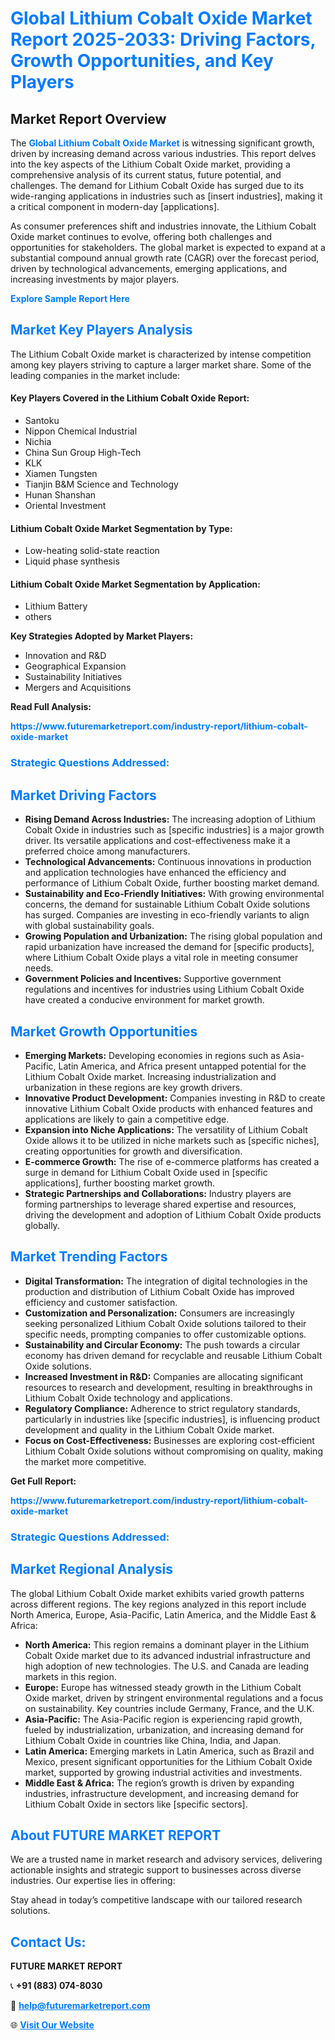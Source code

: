 <h1 style="color: #007BFF;">Global Lithium Cobalt Oxide Market Report 2025-2033: Driving Factors, Growth Opportunities, and Key Players</h1>

<section id="overview">
<h2>Market Report Overview</h2>
<p>The <a href="https://www.futuremarketreport.com/industry-report/lithium-cobalt-oxide-market" style="color: #007BFF; text-decoration: none;"><strong>Global Lithium Cobalt Oxide Market</strong></a> is witnessing significant growth, driven by increasing demand across various industries. This report delves into the key aspects of the Lithium Cobalt Oxide market, providing a comprehensive analysis of its current status, future potential, and challenges. The demand for Lithium Cobalt Oxide has surged due to its wide-ranging applications in industries such as [insert industries], making it a critical component in modern-day [applications].</p>
<p>As consumer preferences shift and industries innovate, the Lithium Cobalt Oxide market continues to evolve, offering both challenges and opportunities for stakeholders. The global market is expected to expand at a substantial compound annual growth rate (CAGR) over the forecast period, driven by technological advancements, emerging applications, and increasing investments by major players.</p>
</section>

<section id="overview">
<p><a href="https://www.futuremarketreport.com/request-sample/reportId=46881" style="color: #007BFF; text-decoration: none;"><strong>Explore Sample Report Here</strong></a></p>
</section>

<section id="key-players">
<h2 style="color: #007BFF;">Market Key Players Analysis</h2>
<p>The Lithium Cobalt Oxide market is characterized by intense competition among key players striving to capture a larger market share. Some of the leading companies in the market include:</p>
<h4>Key Players Covered in the Lithium Cobalt Oxide Report:</h4>
<ul><li>Santoku</li><li>Nippon Chemical Industrial</li><li>Nichia</li><li>China Sun Group High-Tech</li><li>KLK</li><li>Xiamen Tungsten</li><li>Tianjin B&amp;M Science and Technology</li><li>Hunan Shanshan</li><li>Oriental Investment</li></ul>
<h4>Lithium Cobalt Oxide Market Segmentation by Type:</h4>
<ul><li>Low-heating solid-state reaction</li><li>Liquid phase synthesis</li></ul>

<h4>Lithium Cobalt Oxide Market Segmentation by Application:</h4>
<ul><li>Lithium Battery</li><li>others</li></ul>
<p><strong>Key Strategies Adopted by Market Players:</strong></p>
<ul>
<li>Innovation and R&D</li>
<li>Geographical Expansion</li>
<li>Sustainability Initiatives</li>
<li>Mergers and Acquisitions</li>
</ul>
</section>

<section>
<p><strong>Read Full Analysis: </strong></p><a href="https://www.futuremarketreport.com/industry-report/lithium-cobalt-oxide-market" style="color: #007BFF; text-decoration: none;"><strong>https://www.futuremarketreport.com/industry-report/lithium-cobalt-oxide-market</strong></a>
<h3 style="color: #007BFF;">Strategic Questions Addressed:</h3>
</section>

<section id="driving-factors">
<h2 style="color: #007BFF;">Market Driving Factors</h2>
<ul>
<li><strong>Rising Demand Across Industries:</strong> The increasing adoption of Lithium Cobalt Oxide in industries such as [specific industries] is a major growth driver. Its versatile applications and cost-effectiveness make it a preferred choice among manufacturers.</li>
<li><strong>Technological Advancements:</strong> Continuous innovations in production and application technologies have enhanced the efficiency and performance of Lithium Cobalt Oxide, further boosting market demand.</li>
<li><strong>Sustainability and Eco-Friendly Initiatives:</strong> With growing environmental concerns, the demand for sustainable Lithium Cobalt Oxide solutions has surged. Companies are investing in eco-friendly variants to align with global sustainability goals.</li>
<li><strong>Growing Population and Urbanization:</strong> The rising global population and rapid urbanization have increased the demand for [specific products], where Lithium Cobalt Oxide plays a vital role in meeting consumer needs.</li>
<li><strong>Government Policies and Incentives:</strong> Supportive government regulations and incentives for industries using Lithium Cobalt Oxide have created a conducive environment for market growth.</li>
</ul>
</section>

<section id="growth-opportunities">
<h2 style="color: #007BFF;">Market Growth Opportunities</h2>
<ul>
<li><strong>Emerging Markets:</strong> Developing economies in regions such as Asia-Pacific, Latin America, and Africa present untapped potential for the Lithium Cobalt Oxide market. Increasing industrialization and urbanization in these regions are key growth drivers.</li>
<li><strong>Innovative Product Development:</strong> Companies investing in R&D to create innovative Lithium Cobalt Oxide products with enhanced features and applications are likely to gain a competitive edge.</li>
<li><strong>Expansion into Niche Applications:</strong> The versatility of Lithium Cobalt Oxide allows it to be utilized in niche markets such as [specific niches], creating opportunities for growth and diversification.</li>
<li><strong>E-commerce Growth:</strong> The rise of e-commerce platforms has created a surge in demand for Lithium Cobalt Oxide used in [specific applications], further boosting market growth.</li>
<li><strong>Strategic Partnerships and Collaborations:</strong> Industry players are forming partnerships to leverage shared expertise and resources, driving the development and adoption of Lithium Cobalt Oxide products globally.</li>
</ul>
</section>

<section id="trending-factors">
<h2 style="color: #007BFF;">Market Trending Factors</h2>
<ul>
<li><strong>Digital Transformation:</strong> The integration of digital technologies in the production and distribution of Lithium Cobalt Oxide has improved efficiency and customer satisfaction.</li>
<li><strong>Customization and Personalization:</strong> Consumers are increasingly seeking personalized Lithium Cobalt Oxide solutions tailored to their specific needs, prompting companies to offer customizable options.</li>
<li><strong>Sustainability and Circular Economy:</strong> The push towards a circular economy has driven demand for recyclable and reusable Lithium Cobalt Oxide solutions.</li>
<li><strong>Increased Investment in R&D:</strong> Companies are allocating significant resources to research and development, resulting in breakthroughs in Lithium Cobalt Oxide technology and applications.</li>
<li><strong>Regulatory Compliance:</strong> Adherence to strict regulatory standards, particularly in industries like [specific industries], is influencing product development and quality in the Lithium Cobalt Oxide market.</li>
<li><strong>Focus on Cost-Effectiveness:</strong> Businesses are exploring cost-efficient Lithium Cobalt Oxide solutions without compromising on quality, making the market more competitive.</li>
</ul>
</section>

<section>
<p><strong>Get Full Report: </strong></p><a href="https://www.futuremarketreport.com/industry-report/lithium-cobalt-oxide-market" style="color: #007BFF; text-decoration: none;"><strong>https://www.futuremarketreport.com/industry-report/lithium-cobalt-oxide-market</strong></a>
<h3 style="color: #007BFF;">Strategic Questions Addressed:</h3>
</section>


<section id="regional-analysis">
<h2 style="color: #007BFF;">Market Regional Analysis</h2>
<p>The global Lithium Cobalt Oxide market exhibits varied growth patterns across different regions. The key regions analyzed in this report include North America, Europe, Asia-Pacific, Latin America, and the Middle East & Africa:</p>
<ul>
<li><strong>North America:</strong> This region remains a dominant player in the Lithium Cobalt Oxide market due to its advanced industrial infrastructure and high adoption of new technologies. The U.S. and Canada are leading markets in this region.</li>
<li><strong>Europe:</strong> Europe has witnessed steady growth in the Lithium Cobalt Oxide market, driven by stringent environmental regulations and a focus on sustainability. Key countries include Germany, France, and the U.K.</li>
<li><strong>Asia-Pacific:</strong> The Asia-Pacific region is experiencing rapid growth, fueled by industrialization, urbanization, and increasing demand for Lithium Cobalt Oxide in countries like China, India, and Japan.</li>
<li><strong>Latin America:</strong> Emerging markets in Latin America, such as Brazil and Mexico, present significant opportunities for the Lithium Cobalt Oxide market, supported by growing industrial activities and investments.</li>
<li><strong>Middle East & Africa:</strong> The region’s growth is driven by expanding industries, infrastructure development, and increasing demand for Lithium Cobalt Oxide in sectors like [specific sectors].</li>
</ul>
</section>

<footer>
<h2 style="color: #007BFF;">About FUTURE MARKET REPORT</h2>
<p>We are a trusted name in market research and advisory services, delivering actionable insights and strategic support to businesses across diverse industries. Our expertise lies in offering:</p>

<p>Stay ahead in today’s competitive landscape with our tailored research solutions.</p>

<h2 style="color: #007BFF;">Contact Us:</h2>
<p><strong>FUTURE MARKET REPORT</strong></p>
<p>📞 <strong>+91 (883) 074-8030</strong></p>
<p>📧 <strong><a href="mailto:help@futuremarketreport.com" style="color: #007BFF;">help@futuremarketreport.com</a></strong></p>
<p>🌐 <strong><a href="https://www.futuremarketreport.com/" style="color: #007BFF;">Visit Our Website</a></strong></p>
</footer>